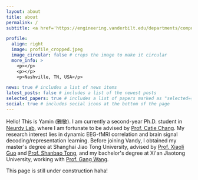```yaml
---
layout: about
title: about
permalink: /
subtitle: <a href='https://engineering.vanderbilt.edu/departments/computer-science/'> Computer Science </a>. Vanderbilt University.

profile:
  align: right
  image: profile_cropped.jpeg
  image_circular: false # crops the image to make it circular
  more_info: >
    <p></p>
    <p></p>
    <p>Nashville, TN, USA</p>

news: true # includes a list of news items
latest_posts: false # includes a list of the newest posts
selected_papers: true # includes a list of papers marked as "selected={true}"
social: true # includes social icons at the bottom of the page
---
```


Hello! This is Yamin (雅敏). I am currently a second-year Ph.D. student in [Neurdy Lab](https://www.cchanglab.net/home), where I am fortunate to be advised by [Prof. Catie Chang](https://engineering.vanderbilt.edu/bio/?pid=catie-chang). My research interest lies in dynamic EEG-fMRI correlation and brain signal decoding/representation learning. Before joining Vandy, I obtained my master's degree at Shanghai Jiao Tong University, advised by [Prof. Xiaoli Guo](https://en.bme.sjtu.edu.cn/show-33-120.html) and [Prof. Shanbao Tong](https://en.bme.sjtu.edu.cn/show-33-123.html), and my bachelor's degree at Xi'an Jiaotong University, working with [Prof. Gang Wang](https://scholar.google.com/citations?user=1t_akZoAAAAJ&hl=en&oi=ao). 

This page is still under construction haha!

